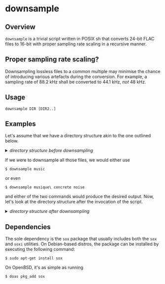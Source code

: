 # downsample

## Overview

`downsample` is a trivial script written in POSIX sh that converts
24-bit FLAC files to 16-bit with proper sampling rate scaling in a
recursive manner.

## Proper sampling rate scaling?

Downsampling lossless files to a common multiple may minimise the chance
of introducing various artefacts during the conversion. For example, a
sampling rate of 88.2 kHz shall be converted to 44.1 kHz, *not* 48 kHz.

## Usage

```
downsample DIR [DIR2..]
```

## Examples

Let's assume that we have a directory structure akin to the one outlined
below.

<details>
  <summary><i>directory structure before downsampling</i></summary>
<pre><code>music/
└── experimental/
    ├── musique concrete/
    │   └── Brume/
    │       └── 2012 - Fractisum/
    │           ├── 01 - Fractisum (Part 1).flac
    │           ├── 02 - Fractisum (Part 2).flac
    │           ├── cover.jpg
    │           └── lineage.txt
    └── noise/
        └── Masonna/
            └── 1991 - Split w. Violent Onsen Geisha/
                ├── 01 - Violent Onsen Geisha - Ultra Psychotic Piss Drunk Bunny Girl!.flac
                ├── 02 - Violent Onsen Geisha - Cock Guillotine 1965.flac
                ├── <...>
                ├── 12 - Masonna - Key.asasggkjkieeee.flac
                ├── 13 - Masonna - Sax.asqqqrtefdhkgjriukhvjbmosfjiejp.flac
                ├── cover.jpg
                └── lineage.txt</code></pre>
</details>

If we were to downsample all those files, we would either use

```
$ downsample music
```

or even

```
$ downsample musique\ concrete noise
```

and either of the two commands would produce the desired output. Now,
let's look at the directory structure after the invocation of the
script.

<details>
  <summary><i>directory structure after downsampling</i></summary>
<pre><code>music/
└── experimental/
    ├── musique concrete/
    │   └── Brume/
    │       └── 2012 - Fractisum/
    │           ├── <strong>resampled-16-44/</strong>
    │           │   ├── 01 - Fractisum (Part 1).flac
    │           │   └── 02 - Fractisum (Part 2).flac
    │           ├── 01 - Fractisum (Part 1).flac
    │           ├── 02 - Fractisum (Part 2).flac
    │           ├── cover.jpg
    │           └── lineage.txt
    └── noise/
        └── Masonna/
            └── 1991 - Split w. Violent Onsen Geisha/
                ├── <strong>resampled-16-48/</strong>
                │   ├── 01 - Violent Onsen Geisha - Ultra Psychotic Piss Drunk Bunny Girl!.flac
                │   ├── 02 - Violent Onsen Geisha - Cock Guillotine 1965.flac
                │   ├── <...>
                │   ├── 12 - Masonna - Key.asasggkjkieeee.flac
                │   └── 13 - Masonna - Sax.asqqqrtefdhkgjriukhvjbmosfjiejp.flac
                ├── 01 - Violent Onsen Geisha - Ultra Psychotic Piss Drunk Bunny Girl!.flac
                ├── 02 - Violent Onsen Geisha - Cock Guillotine 1965.flac
                ├── <...>
                ├── 12 - Masonna - Key.asasggkjkieeee.flac
                ├── 13 - Masonna - Sax.asqqqrtefdhkgjriukhvjbmosfjiejp.flac
                ├── cover.jpg
                └── lineage.txt</code></pre>
</details>

## Dependencies

The sole dependency is the `sox` package that usually includes both the
`sox` and `soxi` utilities. On Debian-based distros, the package can be
installed by executing the following command:

```
$ sudo apt-get install sox
```

On OpenBSD, it's as simple as running

```
$ doas pkg_add sox
```

